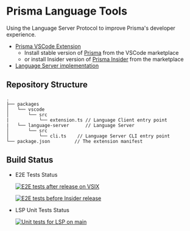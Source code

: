 # Prisma Language Tools

Using the Language Server Protocol to improve Prisma's developer experience.

- [Prisma VSCode Extension](packages/vscode)
  - Install stable version of [Prisma](https://marketplace.visualstudio.com/items?itemName=Prisma.prisma) from the VSCode marketplace
  - or install Insider version of [Prisma Insider](https://marketplace.visualstudio.com/items?itemName=Prisma.prisma-insider) from the marketplace
- [Language Server implementation](packages/language-server)

## Repository Structure

```
.
├── packages
│   └── vscode
│       └── src
|           └── extension.ts // Language Client entry point
|   └── language-server      // Language Server
│       └── src
│           └── cli.ts    // Language Server CLI entry point
└── package.json         // The extension manifest
```
## Build Status
- E2E Tests Status

  [![E2E tests after release on VSIX](https://github.com/prisma/language-tools/workflows/E2E%20tests%20after%20release%20on%20VSIX/badge.svg?branch=main)](https://github.com/prisma/language-tools/actions/workflows/e2e_published_vsix.yml?query=branch%3Amain)
  
  [![E2E tests before Insider release](https://github.com/prisma/language-tools/workflows/5.%20Integration%20tests%20in%20VSCode%20folder%20with%20published%20LSP/badge.svg?branch=main)](https://github.com/prisma/language-tools/actions/workflows/5_e2e_tests.yml?query=branch%3Amain)

- LSP Unit Tests Status

  [![Unit tests for LSP on `main`](https://github.com/prisma/language-tools/workflows/3.%20Unit%20tests%20for%20LSP%20and%20publish/badge.svg?branch=main)](https://github.com/prisma/language-tools/actions/workflows/3_LSP_unit_tests_publish.yml?query=branch%3Amain)
